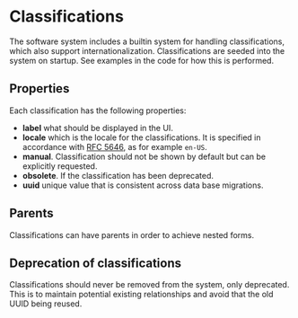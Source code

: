 # Classifications

The software system includes a builtin system for handling classifications,
which also support internationalization. Classifications are seeded into the
system on startup. See examples in the code for how this is performed.

## Properties

Each classification has the following properties:

- **label** what should be displayed in the UI.
- **locale** which is the locale for the classifications. It is specified in
  accordance with [RFC 5646](https://datatracker.ietf.org/doc/html/rfc5646), as
  for example `en-US`.
- **manual**. Classification should not be shown by default but can be
  explicitly requested.
- **obsolete**. If the classification has been deprecated.
- **uuid** unique value that is consistent across data base migrations.

## Parents

Classifications can have parents in order to achieve nested forms.

## Deprecation of classifications

Classifications should never be removed from the system, only deprecated. This
is to maintain potential existing relationships and avoid that the old UUID
being reused.
